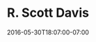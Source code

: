 ---
title: "R. Scott Davis"
description: "A unique website for fine art photographer R. Scott Davis features high-resolution photo galleries to showcase his work."
date: "2016-05-30T18:07:00-07:00"
gallery: 
  - 
    url: "/assets/images/R.png"
    caption: " "
  - 
    url: "/assets/images/r.scott-logo-2.jpg"
    caption: " "
tags: "development,art"
---